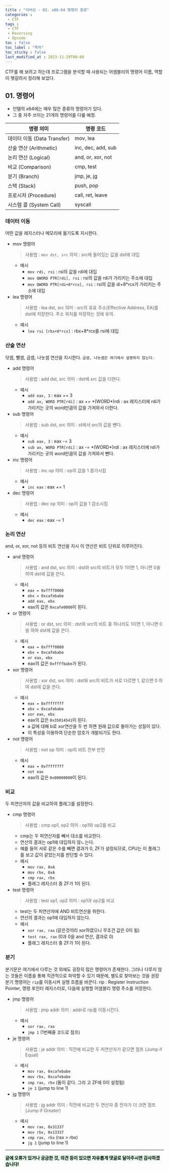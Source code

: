 ```yaml
---
title : "리버싱 - 02. x86-64 명령어 종류"
categories :
 - CTF
tags :
 - CTF
 - Reversing
 - Opcode
toc : false
toc_label : "목차"
toc_sticky : false
last_modified_at : 2023-11-29T00:00
---
```


CTF를 해 보려고 하는데 프로그램을 분석할 때 사용되는 어셈블리의 명령어 이름, 역할이 헷갈려서 정리해 보았다.

## 01. 명령어
- 인텔의 x64에는 매우 많은 종류의 명령어가 있다.
- 그 중 자주 쓰이는 21개의 명령어를 다룰 예정.

|명령 의미|명령 코드|
|---|---|
|데이터 이동 (Data Transfer)|mov, lea|
|산술 연산 (Arithmetic)|inc, dec, add, sub|
|논리 연산 (Logical)|and, or, xor, not|
|비교 (Comparison)|cmp, test|
|분기 (Branch)|jmp, je, jg|
|스택 (Stack)|push, pop|
|프로시저 (Procedure)|call, ret, leave|
|시스템 콜 (System Call)|syscall|

### 데이터 이동
어떤 값을 레지스터나 메모리에 옮기도록 지시한다.
- mov 명령어
	> 사용법 : `mov dst, src`
	> 의미 : src에 들어있는 값을 dst에 대입 
	- 예시
		- `mov rdi, rsi` : rsi의 값을 rdi에 대입
		- `mov QWORD PTR[rdi], rsi` :  rsi의 값을 rdi가 가리키는 주소에 대입
		- `mov QWORD PTR[rdi+8*rcx], rsi` : rsi의 값을 di+8\*rcx가 가리키는 주소에 대입
- lea 명령어
	> 사용법 : lea dst, src
	> 의미 : src의 유효 주소(Effective Address, EA)를 dst에 저장한다. 주소 위치를 저장하는 것에 유의.
	- 예시
		- `lea rsi [rbx+8*rcx]` : rbx+8\*rcx를 rsi에 대입
### 산술 연산
덧셈, 뺄셈, 곱셈, 나눗셈 연산을 지시한다.
`곱셈, 나눗셈은 여기에서 설명하지 않는다.`
- add 명령어
	> 사용법 : add dst, src
	> 의미 : dst에 src 값을 더한다.
	- 예시
		- `add eax, 3` : eax += 3
		- `add ax, WORD PTR[rdi]` : ax += \*(WORD*)rdi : ax 레지스터에 rdi가 가리키는 곳의 word만큼의 값을 가져와서 더한다.
- sub 명령어
	> 사용법 : sub dst, src
	> 의미 : st에서 src의 값을 뺀다.
	- 예시
		- `sub eax, 3` : eax -= 3
		- `sub ax, WORD PTR[rdi]` : ax -= \*(WORD*)rdi : ax 레지스터에 rdi가 가리키는 곳의 word만큼의 값을 가져와서 뺀다.
- inc 명령어
	> 사용법 : inc op
	> 의미 : op의 값을 1 증가시킴
	- 예시
		- `inc eax` : eax += 1
- dec 명령어
	> 사용법 : dec op
	> 의미 : op의 값을 1 감소시킴
	- 예시
		- `dec eax` : eax -= 1
### 논리 연산
and, or, xor, not 등의 비트 연산을 지시
이 연산은 비트 단위로 이루어진다.
- and 명령어
	> 사용법 : and dst, src
	> 의미 : dst와 src의 비트가 모두 1이면 1, 아니면 0을 하여 dst에 값을 쓴다.
	- 예시
		- `eax = 0xffff0000`
		- `ebx = 0xcafebabe`
		- `add eax, ebx`
		- eax의 값은 `0xcafe0000`이 된다.
- or 명령어
	> 사용법 : or dst, src
	> 의미 : dst와 src의 비트 중 하나라도 1이면 1, 아니면 0을 하여 dst에 값을 쓴다.
	- 예시
		- `eax = 0xffff0000`
		- `ebx = 0xcafebabe`
		- `or eax, ebx`
		- eax의 값은 `0xffffbabe`가 된다.
- xor 명령어
	> 사용법 : xor dst, src 
	> 의미 : dst와 src의 비트가 서로 다르면 1, 같으면 0 하여 dst에 값을 쓴다.
	- 예시
		- `eax = 0xffffffff`
		- `ebx = 0xcafebabe`
		- `xor eax, ebx`
		- eax의 값은 `0x35014541`이 된다.
		- a 값에 대해 b로 xor연산을 두 번 하면 원래 값으로 돌아가는 성질이 있다.
		- 이 특성을 이용하여 단순한 암호가 개발되기도 한다.
- not 명령어
	> 사용법 : not op
	> 의미 : op의 비트 전부 반전
	- 예시
		- `eax = 0xffffffff`
		- `not eax`
		- eax의 값은 `0x00000000`이 된다.
### 비교
두 피연산자의 값을 비교하여 플래그를 설정한다.
- cmp 명령어
	> 사용법 : cmp op1, op2
	> 의미 : op1와 op2를 비교
	- cmp는 두 피연산자를 빼서 대소를 비교한다.
	- 연산의 결과는 op1에 대입하지 않ㄴ는다.
	- 예를 들어 서로 같은 수를 빼면 결과가 0, ZF가 설정되므로, CPU는 이 플래그를 보고 값이 같았는지를 판단할 수 있다.
	- 예시
		- `mov rax, 0xA`
		- `mov rbx, 0xA`
		- `cmp rax, rbx`
		- 플래그 레지스터 중 ZF가 1이 된다.
- test 명령어
	> 사용법 : test op1, op2
	> 의미 : op1과 op2를 비교
	- test는 두 피연산자에 AND 비트연산을 취한다.
	- 연산의 결과는 op1에 대입하지 않는다.
	- 예시
		- `xor rax, rax` (같은것끼리 xor하였으니 무조건 값은 0이 됨)
		- `test rax, rax` (0과 0을 and 연산, 결과로 0)
		- 플래그 레지스터 중 ZF가 1이 된다.
### 분기
분기문은 여기에서 다루는 것 외에도 굉장히 많은 명령어가 존재한다.
그러나 다루지 않는 것들은 이름을 통해 직관적으로 파악할 수 있기 때문에, 별도로 찾아보는 것을 권장
분기 명령어는 `rip`를 이동시켜 실행 흐름을 바꾼다.
	rip : Register Instruction Pointer, 명령 포인터 레지스터로, 다음에 실행할 어셈블리 명령 주소를 저장한다.
- jmp 명령어
	> 사용법 : jmp addr
	> 의미 : addr로 rip를 이동시킨다.
	- 예시
		- `xor rax, rax`
		- `jmp 1` (1번째줄 코드로 점프)
- je 명령어
	> 사용법 : je addr
	> 의미 : 직전에 비교한 두 피연산자가 같으면 점프 (Jump if Equal)
	- 예시
		- `mov rax, 0xcafebabe`
		- `mov rbx, 0xcafebabe`
		- `cmp rax, rbx` (둘이 같다. 그리 고 ZF에 0이 설정됨)
		- `je 1` (jump to line 1)
- jg 명령어
	> 사용법 : jg addr 
	> 의미 : 직전에 비교한 두 연산자 중 전자가 더 크면 점프 (Jump if Greater)
	 - 예시
		 -  `mov rax, 0x31337`
		 - `mov rbx, 0x13337`
		 - `cmp rax, rbx` (rax > rbx)
		 - `jg 1` (jump to line 1)

---
<mark style='background-color: #dcffe4'>
<b>글에 오류가 있거나 궁금한 것, 의견 등이 있으면 자유롭게 댓글로 달아주시면 감사하겠습니다!</b>
</mark>